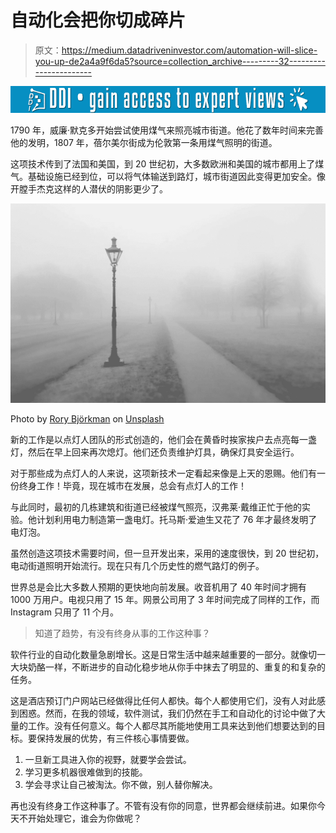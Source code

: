 # 自动化会把你切成碎片

> 原文：<https://medium.datadriveninvestor.com/automation-will-slice-you-up-de2a4a9f6da5?source=collection_archive---------32----------------------->

[![](img/7aa0409c1419889ecbba14b032ff721a.png)](http://www.track.datadriveninvestor.com/1B9E)

1790 年，威廉·默克多开始尝试使用煤气来照亮城市街道。他花了数年时间来完善他的发明，1807 年，蓓尔美尔街成为伦敦第一条用煤气照明的街道。

这项技术传到了法国和美国，到 20 世纪初，大多数欧洲和美国的城市都用上了煤气。基础设施已经到位，可以将气体输送到路灯，城市街道因此变得更加安全。像开膛手杰克这样的人潜伏的阴影更少了。

![](img/54e2ccacb0c3459eaa7777f659322253.png)

Photo by [Rory Björkman](https://unsplash.com/photos/zyiKqZCzHsY?utm_source=unsplash&utm_medium=referral&utm_content=creditCopyText) on [Unsplash](https://unsplash.com/search/photos/gas-lamp?utm_source=unsplash&utm_medium=referral&utm_content=creditCopyText)

新的工作是以点灯人团队的形式创造的，他们会在黄昏时挨家挨户去点亮每一盏灯，然后在早上回来再次熄灯。他们还负责维护灯具，确保灯具安全运行。

对于那些成为点灯人的人来说，这项新技术一定看起来像是上天的恩赐。他们有一份终身工作！毕竟，现在城市在发展，总会有点灯人的工作！

与此同时，最初的几栋建筑和街道已经被煤气照亮，汉弗莱·戴维正忙于他的实验。他计划利用电力制造第一盏电灯。托马斯·爱迪生又花了 76 年才最终发明了电灯泡。

虽然创造这项技术需要时间，但一旦开发出来，采用的速度很快，到 20 世纪初，电动街道照明开始流行。现在只有几个历史性的燃气路灯的例子。

世界总是会比大多数人预期的更快地向前发展。收音机用了 40 年时间才拥有 1000 万用户。电视只用了 15 年。网景公司用了 3 年时间完成了同样的工作，而 Instagram 只用了 11 个月。

> 知道了趋势，有没有终身从事的工作这种事？

软件行业的自动化数量急剧增长。这是日常生活中越来越重要的一部分。就像切一大块奶酪一样，不断进步的自动化稳步地从你手中抹去了明显的、重复的和复杂的任务。

这是酒店预订门户网站已经做得比任何人都快。每个人都使用它们，没有人对此感到困惑。然而，在我的领域，软件测试，我们仍然在手工和自动化的讨论中做了大量的工作。没有任何意义。每个人都尽其所能地使用工具来达到他们想要达到的目标。要保持发展的优势，有三件核心事情要做。

1.  一旦新工具进入你的视野，就要学会尝试。
2.  学习更多机器很难做到的技能。
3.  学会寻求让自己被淘汰。你不做，别人替你解决。

再也没有终身工作这种事了。不管有没有你的同意，世界都会继续前进。如果你今天不开始处理它，谁会为你做呢？